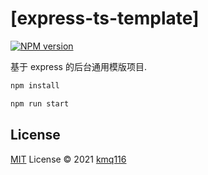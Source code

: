 # [express-ts-template]

[![NPM version](https://img.shields.io/npm/v/[name]?color=a1b858&label=)](https://www.npmjs.com/package/[name])

基于 express 的后台通用模版项目. 

```bash
npm install
```
```bash
npm run start
```

## License

[MIT](./LICENSE) License © 2021 [kmq116](https://github.com/kmq116)
